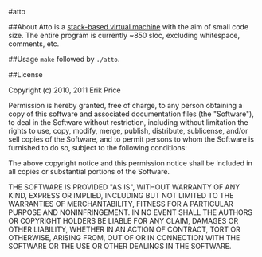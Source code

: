 #atto

##About
Atto is a [stack-based virtual machine](http://en.wikipedia.org/wiki/Stack_machine)
 with the aim of small code size. The entire program is currently ~850 sloc, excluding
 whitespace, comments, etc.

##Usage
`make` followed by `./atto`. 

##License


Copyright (c) 2010, 2011 Erik Price

Permission is hereby granted, free of charge, to any person obtaining a copy of this software and associated documentation files (the "Software"), to deal in the Software without restriction, including without limitation the rights to use, copy, modify, merge, publish, distribute, sublicense, and/or sell copies of the Software, and to permit persons to whom the Software is furnished to do so, subject to the following conditions:

The above copyright notice and this permission notice shall be included in all copies or substantial portions of the Software.

THE SOFTWARE IS PROVIDED "AS IS", WITHOUT WARRANTY OF ANY KIND, EXPRESS OR IMPLIED, INCLUDING BUT NOT LIMITED TO THE WARRANTIES OF MERCHANTABILITY, FITNESS FOR A PARTICULAR PURPOSE AND NONINFRINGEMENT. IN NO EVENT SHALL THE AUTHORS OR COPYRIGHT HOLDERS BE LIABLE FOR ANY CLAIM, DAMAGES OR OTHER LIABILITY, WHETHER IN AN ACTION OF CONTRACT, TORT OR OTHERWISE, ARISING FROM, OUT OF OR IN CONNECTION WITH THE SOFTWARE OR THE USE OR OTHER DEALINGS IN THE SOFTWARE.
